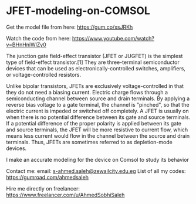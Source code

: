 # JFET-modeling-on-COMSOL
Get the model file from here:
https://gum.co/xsJRKh

Watch the code from here:
https://www.youtube.com/watch?v=BHnHniWlZy0

The junction gate field-effect transistor (JFET or JUGFET) is the simplest type of field-effect transistor.[1] They are three-terminal semiconductor devices that can be used as electronically-controlled switches, amplifiers, or voltage-controlled resistors.

Unlike bipolar transistors, JFETs are exclusively voltage-controlled in that they do not need a biasing current. Electric charge flows through a semiconducting channel between source and drain terminals. By applying a reverse bias voltage to a gate terminal, the channel is "pinched", so that the electric current is impeded or switched off completely. A JFET is usually on when there is no potential difference between its gate and source terminals. If a potential difference of the proper polarity is applied between its gate and source terminals, the JFET will be more resistive to current flow, which means less current would flow in the channel between the source and drain terminals. Thus, JFETs are sometimes referred to as depletion-mode devices.

I make an accurate modeling for the device on Comsol to study its behavior 

Contact me:
email: s-ahmed.saleh@zewailcity.edu.eg
List of all my codes: https://gumroad.com/ahmedsaleh

Hire me directly on freelancer:
https://www.freelancer.com/u/AhmedSobhiSaleh
